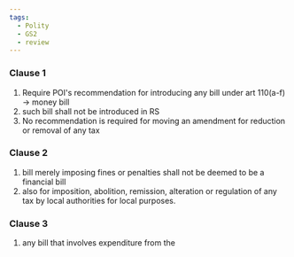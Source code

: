 ```yaml
---
tags:
  - Polity
  - GS2
  - review
---
```

### Clause 1
1. Require POI's recommendation for introducing any bill under art 110(a-f) -> money bill
2. such bill shall not be introduced in RS
3. No recommendation is required for moving an amendment for reduction or removal of any tax
### Clause 2
1. bill merely imposing fines or penalties shall not be deemed to be a financial bill
2. also for imposition, abolition, remission, alteration or regulation of any tax by local authorities for local purposes.

### Clause 3
1. any bill that involves expenditure from the 